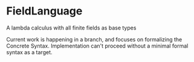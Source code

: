 # FieldLanguage
A lambda calculus with all finite fields as base types

Current work is happening in a branch, and focuses on formalizing the Concrete Syntax. Implementation can't proceed without a minimal formal syntax as a target.
